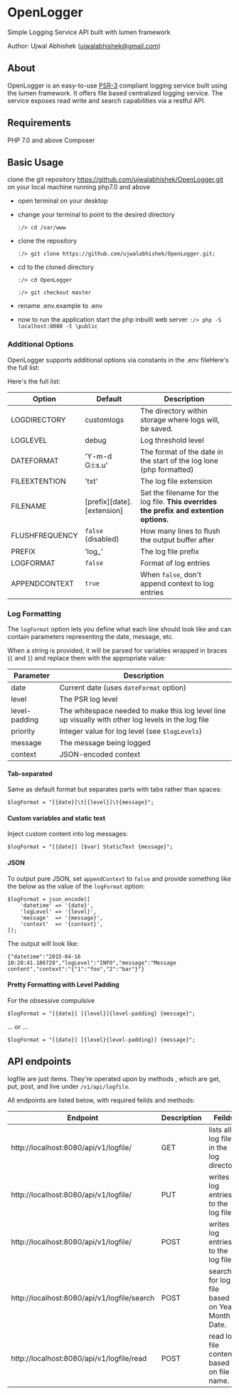 # OpenLogger
Simple Logging Service API built with lumen framework

Author: Ujwal Abhishek (ujwalabhishek@gmail.com)

## About

OpenLogger is an easy-to-use [PSR-3](https://github.com/php-fig/fig-standards/blob/master/accepted/PSR-3-logger-interface.md)
compliant logging service built using the lumen framework. It offers file based centralized logging service. The service exposes
read write and search capabilities via a restful API.

## Requirements

PHP 7.0 and above
Composer


## Basic Usage
clone the git repository https://github.com/ujwalabhishek/OpenLogger.git on your local machine running php7.0 and above

* open terminal on your desktop 
* change your terminal to point to the desired directory

    ```:/> cd /var/www```

* clone the repository 

    ```:/> git clone https://github.com/ujwalabhishek/OpenLogger.git;```
* cd to the cloned directory 

    ```:/> cd OpenLogger```

    ```:/> git checkout master```
* rename .env.example to .env
* now to run the application start the php inbuilt web server 
    ```:/> php -S localhost:8080 -t \public```

### Additional Options

OpenLogger supports additional options via constants in the .env fileHere's the full list:

Here's the full list:

| Option | Default | Description |
| ------ | ------- | ----------- |
| LOGDIRECTORY | customlogs | The directory within storage where logs will, be saved.
| LOGLEVEL | debug | Log threshold level
| DATEFORMAT | 'Y-m-d G:i:s.u' | The format of the date in the start of the log lone (php formatted) |
| FILEEXTENTION | 'txt' | The log file extension |
| FILENAME | [prefix][date].[extension] | Set the filename for the log file. **This overrides the prefix and extention options.** |
| FLUSHFREQUENCY | `false` (disabled) | How many lines to flush the output buffer after |
| PREFIX  | 'log_' | The log file prefix |
| LOGFORMAT | `false` | Format of log entries |
| APPENDCONTEXT | `true` | When `false`, don't append context to log entries |

### Log Formatting

The `logFormat` option lets you define what each line should look like and can contain parameters representing the date, message, etc.

When a string is provided, it will be parsed for variables wrapped in braces (`{` and `}`) and replace them with the appropriate value:

| Parameter | Description |
| --------- | ----------- |
| date | Current date (uses `dateFormat` option) |
| level | The PSR log level |
| level-padding | The whitespace needed to make this log level line up visually with other log levels in the log file |
| priority | Integer value for log level (see `$logLevels`) |
| message | The message being logged |
| context | JSON-encoded context |

#### Tab-separated

Same as default format but separates parts with tabs rather than spaces:

    $logFormat = "[{date}]\t[{level}]\t{message}";

#### Custom variables and static text

Inject custom content into log messages:

    $logFormat = "[{date}] [$var] StaticText {message}";

#### JSON

To output pure JSON, set `appendContext` to `false` and provide something like the below as the value of the `logFormat` option:

```
$logFormat = json_encode([
    'datetime' => '{date}',
    'logLevel' => '{level}',
    'message'  => '{message}',
    'context'  => '{context}',
]);
```

The output will look like:

    {"datetime":"2015-04-16 10:28:41.186728","logLevel":"INFO","message":"Message content","context":"{"1":"foo","2":"bar"}"}
    
#### Pretty Formatting with Level Padding

For the obsessive compulsive

    $logFormat = "[{date}] [{level}]{level-padding} {message}";

... or ...

    $logFormat = "[{date}] [{level}{level-padding}] {message}";

## API endpoints

logfile are just items. They're operated upon by methods , which are get, put, post, and live under `/v1/api/logfile`.

All endpoints are listed below, with required feilds and methods:

Endpoint  | Description | Feilds
------|------------|---------
http://localhost:8080/api/v1/logfile/ | GET | lists all log files in the log directory
http://localhost:8080/api/v1/logfile/ | PUT | writes log entries to the log file
http://localhost:8080/api/v1/logfile/ | POST | writes log entries to the log file
http://localhost:8080/api/v1/logfile/search | POST | search for log file based on Year, Month & Date.
http://localhost:8080/api/v1/logfile/read | POST | read log file contents based on file name.